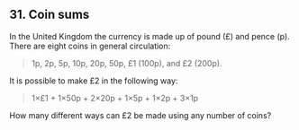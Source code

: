 ## 31. Coin sums

In the United Kingdom the currency is made up of pound (&pound;) and pence (p). There are eight coins in general circulation:

> 1p, 2p, 5p, 10p, 20p, 50p, &pound;1 (100p), and &pound;2 (200p).

It is possible to make &pound;2 in the following way:

> 1&times;&pound;1 + 1&times;50p + 2&times;20p + 1&times;5p + 1&times;2p + 3&times;1p

How many different ways can &pound;2 be made using any number of coins?
